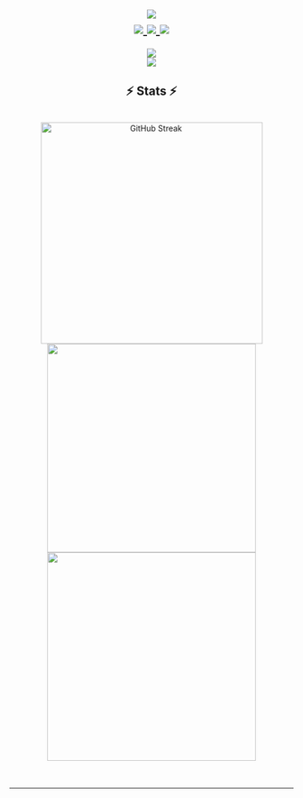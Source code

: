 <h1 align="center">
    <img src="https://readme-typing-svg.demolab.com?font=Roboto+Mono&weight=500&duration=2000&pause=1000&color=0AD900&center=true&vCenter=true&multiline=true&random=false&width=435&height=90&lines=Hi+there!;This+is+Mert;I+am+a+full-stack+web+developer!"/>
<br>
  <a href="mailto:mertgirisim@gmail.com">
    <img src="https://img.shields.io/badge/Gmail-333333?style=for-the-badge&logo=gmail&logoColor=red" />
  </a>
  <a href="https://www.linkedin.com/in/mertocak1" target="_blank">
    <img src="https://img.shields.io/badge/LinkedIn-0077B5?style=for-the-badge&logo=linkedin&logoColor=white" target="_blank" />
  </a>
  <a href="https://mertocak1.github.io" target="_blank">
     <img src="https://img.shields.io/badge/Portfolio-FF5722?style=for-the-badge&logo=todoist&logoColor=white" target="_blank" /> <!-- sqlite, safari, google-chrome are other good icon options -->
  </a>
</h1>

<div align="center">
    <img src="https://skillicons.dev/icons?i=react,threejs,javascript,html,css,sass,nodejs,c,cpp" />
  <br>
    <img src="https://skillicons.dev/icons?i=vscode,blender,visualstudio,github,git,postman" /><br>
</div>

<h2 align="center">⚡ Stats ⚡</h2>
 <br> 
<div align=center>
  <img width=393 src="https://github-readme-streak-stats-1rr6.vercel.app?user=mertocak1&count_private=true&theme=chartreuse-dark&border_radius=10" alt="GitHub Streak" />
  
  <img width=370 src="https://github-readme-stats-mertocak1s-projects.vercel.app/api?username=mertocak1&count_private=true&show_icons=true&border_radius=10&theme=chartreuse-dark" />
  <br/>
  <img width=370 align="center" src="https://github-readme-stats-mertocak1s-projects.vercel.app/api/top-langs/?username=mertocak1&size_weight=0.5&count_weight=0.5&count_private=true&layout=compact&show_icons=true&border_radius=10&theme=chartreuse-dark" />
</div>
<br/><br/>

<hr/>
